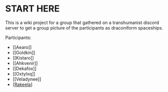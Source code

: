 # START HERE

This is a wiki project for a group that gathered on a transhumanist discord server to get a group picture of the participants as draconiform spaceships.

Participants:
* [[Aearo]]
* [[Goldkin]]
* [[Kistaro]]
* [[Ahkvenir]]
* [[Dekafox]]
* [[Oxtylxq]]
* [[Veladynee]]
* [[Rakeela]]

[//begin]: # "Autogenerated link references for markdown compatibility"
[Rakeela]: rakeela.md "Rakeela"
[//end]: # "Autogenerated link references"